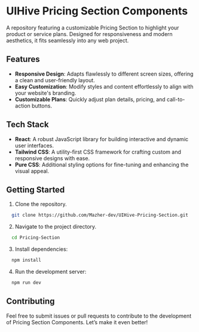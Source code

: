 # UIHive Pricing Section Components

A repository featuring a customizable Pricing Section to highlight your product or service plans. Designed for responsiveness and modern aesthetics, it fits seamlessly into any web project.

## Features

- **Responsive Design**: Adapts flawlessly to different screen sizes, offering a clean and user-friendly layout.  
- **Easy Customization**: Modify styles and content effortlessly to align with your website's branding.  
- **Customizable Plans**: Quickly adjust plan details, pricing, and call-to-action buttons.  

## Tech Stack

- **React**: A robust JavaScript library for building interactive and dynamic user interfaces.  
- **Tailwind CSS**: A utility-first CSS framework for crafting custom and responsive designs with ease.  
- **Pure CSS**: Additional styling options for fine-tuning and enhancing the visual appeal.  

## Getting Started

1. Clone the repository.

```bash
  git clone https://github.com/Mazher-dev/UIHive-Pricing-Section.git
```

2. Navigate to the project directory.

```bash
  cd Pricing-Section
```

3. Install dependencies:

```bash
  npm install
```

4. Run the development server:

```bash
  npm run dev
```

## Contributing

Feel free to submit issues or pull requests to contribute to the development of Pricing Section Components. Let’s make it even better!

